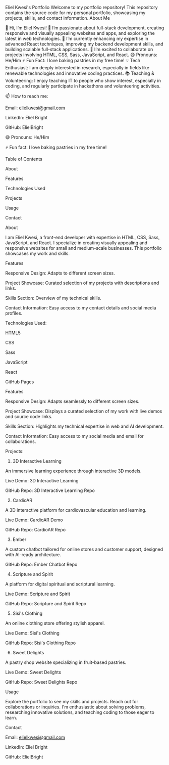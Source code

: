 Eliel Kwesi's Portfolio
Welcome to my portfolio repository! This repository contains the source code for my personal portfolio, showcasing my projects, skills, and contact information.
About Me

👋 Hi, I’m Eliel Kwesi!
👀 I’m passionate about full-stack development, creating responsive and visually appealing websites and apps, and exploring the latest in web technologies.
🌱 I’m currently enhancing my expertise in advanced React techniques, improving my backend development skills, and building scalable full-stack applications.
💞️ I’m excited to collaborate on projects involving HTML, CSS, Sass, JavaScript, and React.
😄 Pronouns: He/Him
⚡ Fun Fact: I love baking pastries in my free time!
💡 Tech Enthusiast: I am deeply interested in research, especially in fields like renewable technologies and innovative coding practices.
📚 Teaching & Volunteering: I enjoy teaching IT to people who show interest, especially in coding, and regularly participate in hackathons and volunteering activities.



📫 How to reach me:

Email: elielkwesi@gmail.com

LinkedIn: Eliel Bright

GitHub: ElielBright

😄 Pronouns: He/Him

⚡ Fun fact: I love baking pastries in my free time!


Table of Contents

About

Features

Technologies Used

Projects

Usage

Contact


About

I am Eliel Kwesi, a front-end developer with expertise in HTML, CSS, Sass, JavaScript, and React. I specialize in creating visually appealing and responsive websites for small and medium-scale businesses. This portfolio showcases my work and skills.

Features

Responsive Design: Adapts to different screen sizes.

Project Showcase: Curated selection of my projects with descriptions and links.

Skills Section: Overview of my technical skills.

Contact Information: Easy access to my contact details and social media profiles.


Technologies Used:

HTML5

CSS

Sass

JavaScript

React

GitHub Pages



Features


Responsive Design: Adapts seamlessly to different screen sizes.


Project Showcase: Displays a curated selection of my work with live demos and source code links.


Skills Section: Highlights my technical expertise in web and AI development.


Contact Information: Easy access to my social media and email for collaborations.



Projects:


1. 3D Interactive Learning

   
An immersive learning experience through interactive 3D models.


Live Demo: 3D Interactive Learning


GitHub Repo: 3D Interactive Learning Repo


2. CardioAR


A 3D interactive platform for cardiovascular education and learning.

Live Demo: CardioAR Demo


GitHub Repo: CardioAR Repo


3. Ember


A custom chatbot tailored for online stores and customer support, designed with AI-ready architecture.

GitHub Repo: Ember Chatbot Repo


4. Scripture and Spirit

   
A platform for digital spiritual and scriptural learning.


Live Demo: Scripture and Spirit


GitHub Repo: Scripture and Spirit Repo


5. Sisi's Clothing

   
An online clothing store offering stylish apparel.


Live Demo: Sisi's Clothing


GitHub Repo: Sisi's Clothing Repo


6. Sweet Delights

   
A pastry shop website specializing in fruit-based pastries.

Live Demo: Sweet Delights


GitHub Repo: Sweet Delights Repo

Usage

Explore the portfolio to see my skills and projects. Reach out for collaborations or inquiries. I'm enthusiastic about solving problems, researching innovative solutions, and teaching coding to those eager to learn.

Contact

Email: elielkwesi@gmail.com

LinkedIn: Eliel Bright

GitHub: ElielBright
